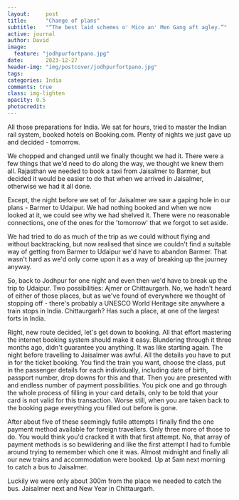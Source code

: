 ```yaml
---
layout:     post
title:      "Change of plans"
subtitle:   "“The best laid schemes o' Mice an' Men Gang aft agley.”"
active: journal
author: David
image:
  feature: "jodhpurfortpano.jpg"
date:       2023-12-27 
header-img: "img/postcover/jodhpurfortpano.jpg"
tags: 
categories: India 
comments: true
class: img-lighten 
opacity: 0.5
photocredit:
---
```


All those preparations for India. We sat for hours, tried to master the Indian rail system, booked hotels on Booking.com. Plenty of nights we just gave up and decided - tomorrow.

We chopped and changed until we finally thought we had it. There were a few things that we'd need to do along the way, we thought we knew them all. Rajasthan we needed to book a taxi from Jaisalmer to Barmer, but decided it would be easier to do that when we arrived
 in Jaisalmer, otherwise we had it all done.

Except, the night before we set of for Jaisalmer we saw a gaping hole in our plans - Barmer to Udaipur. We had nothing booked and when we now looked at it, we could see why we had shelved it. There were no reasonable connections, one of the ones for the 'tomorrow' that we forgot to set aside.

We had tried to do as much of the trip as we could without flying and without backtracking, but now realised that since we couldn't find a suitable way of getting from Barmer to Udaipur we'd have to abandon Barmer. That wasn't hard as we'd only come upon it as a way of breaking up the journey anyway. 

So, back to Jodhpur for one night and even then we'd have to break up the trip to Udaipur. Two possibilities: Ajmer or Chittaurgarh. No, we hadn't heard of either of those places, but as we've found of everywhere we thought of stopping off - there's probably a UNESCO World Heritage site anywhere a train stops in India. Chittaurgarh? Has such a place, at one of the largest forts in India.

Right, new route decided, let's get down to booking. All that effort mastering the internet booking system should make it easy. Blundering through it three months ago, didn't guarantee you anything. It was like starting again. The night before travelling to Jaisalmer was awful. All the details you have to put in for the ticket booking. You find the train you want, choose the class, put in the passenger details for each individually, including date of birth, passport number, drop downs for this and that. Then you are presented with and endless number of payment possibilities. You pick one and go through the whole process of filling in your card details, only to be told that your card is not valid for this transaction. Worse still, when you are taken back to the booking page everything you filled out before is gone.

After about five of these seemingly futile attempts I finally find the one payment method available for foreign travellers. Only three more of those to do. You would think you'd cracked it with that first attempt. No, that array of payment methods is so bewildering and like the first attempt I had to fumble around trying to remember which one it was. Almost midnight and finally all our new trains and accommodation were booked. Up at 5am next morning to catch a bus to Jaisalmer. 

Luckily we were only about 300m from the place we needed to catch the bus. Jaisalmer next and New Year in Chittaurgarh.


